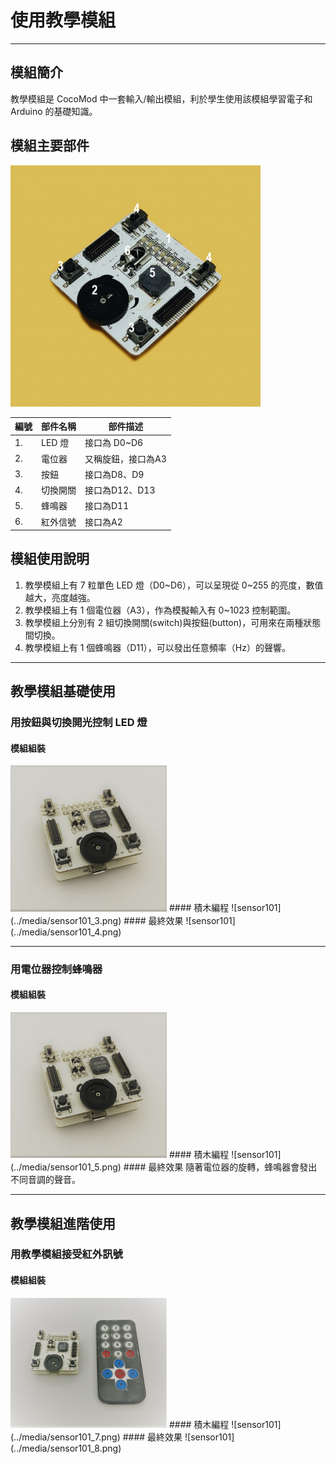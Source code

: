 # 使用教學模組

---

## 模組簡介
教學模組是 CocoMod 中一套輸入/輸出模組，利於學生使用該模組學習電子和 Arduino 的基礎知識。
## 模組主要部件
<img src="../media/sensor101_1.jpg" width="400"/>

| 編號 | 部件名稱 | 部件描述           |
| ---- | -------- | ------------------ |
| 1.   | LED 燈   | 接口為 D0~D6       |
| 2.   | 電位器   | 又稱旋鈕，接口為A3 |
| 3.   | 按鈕     | 接口為D8、D9       |
| 4.   | 切換開關 | 接口為D12、D13     |
| 5.   | 蜂鳴器   | 接口為D11          |
| 6.   | 紅外信號 | 接口為A2           |

## 模組使用說明
1. 教學模組上有 7 粒單色 LED 燈（D0~D6），可以呈現從 0~255 的亮度，數值越大，亮度越強。
2. 教學模組上有 1 個電位器（A3），作為模擬輸入有 0~1023 控制範圍。
3. 教學模組上分別有 2 組切換開關(switch)與按鈕(button)，可用來在兩種狀態間切換。
4. 教學模組上有 1 個蜂鳴器（D11），可以發出任意頻率（Hz）的聲響。

---

## 教學模組基礎使用
### 用按鈕與切換開光控制 LED 燈
#### 模組組裝
<img src="../media/sensor101_2.jpg" width="250"/>
#### 積木編程
![sensor101](../media/sensor101_3.png)
#### 最終效果
![sensor101](../media/sensor101_4.png)

---

### 用電位器控制蜂鳴器
#### 模組組裝
<img src="../media/sensor101_2.jpg" width="250"/>
#### 積木編程
![sensor101](../media/sensor101_5.png)
#### 最終效果
隨著電位器的旋轉，蜂鳴器會發出不同音調的聲音。

---

## 教學模組進階使用
### 用教學模組接受紅外訊號
#### 模組組裝
<img src="../media/sensor101_6.jpg" width="250"/>
#### 積木編程
![sensor101](../media/sensor101_7.png)
#### 最終效果
![sensor101](../media/sensor101_8.png)